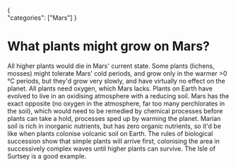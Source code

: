 {    
    "categories": ["Mars"]
}

# What plants might grow on Mars?

All higher plants would die in Mars' current state. Some plants (lichens, mosses) might tolerate Mars' cold periods, and grow only in the warmer >0 °C periods, but they'd grow very slowly, and have virtually no effect on the planet. All plants need oxygen, which Mars lacks. Plants on Earth have evolved to live in an oxidising atmosphere with a reducing soil. Mars has the exact opposite (no oxygen in the atmosphere, far too many perchlorates in the soil), which would need to be remedied by chemical processes before plants can take a hold, processes sped up by warming the planet. Marian soil is rich in inorganic nutrients, but has zero organic nutrients, so it'd be like when plants colonise volcanic soil on Earth. The rules of biological succession show that simple plants will arrive first, colonising the area in successively complex waves until higher plants can survive. The Isle of Surtsey is a good example.
